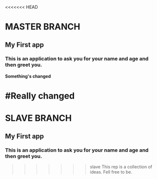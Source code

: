 <<<<<<< HEAD
# MASTER BRANCH
## My First app
### This is an application to ask you for your name and age and then greet you.
#### Something's changed
#Really changed
=======
# SLAVE BRANCH
## My First app
### This is an application to ask you for your name and age and then greet you.
>>>>>>> slave
This rep is a collection of ideas. Fell free to be.